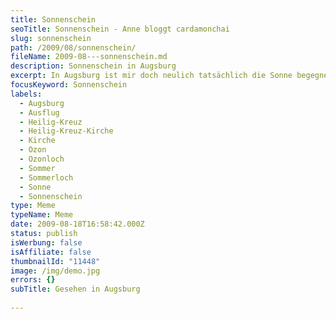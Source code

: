 ```yaml
---
title: Sonnenschein
seoTitle: Sonnenschein - Anne bloggt cardamonchai
slug: sonnenschein
path: /2009/08/sonnenschein/
fileName: 2009-08---sonnenschein.md
description: Sonnenschein in Augsburg
excerpt: In Augsburg ist mir doch neulich tatsächlich die Sonne begegnet!
focusKeyword: Sonnenschein
labels:
  - Augsburg
  - Ausflug
  - Heilig-Kreuz
  - Heilig-Kreuz-Kirche
  - Kirche
  - Ozon
  - Ozonloch
  - Sommer
  - Sommerloch
  - Sonne
  - Sonnenschein
type: Meme
typeName: Meme
date: 2009-08-18T16:58:42.000Z
status: publish
isWerbung: false
isAffiliate: false
thumbnailId: "11448"
image: /img/demo.jpg
errors: {}
subTitle: Gesehen in Augsburg
  
---
```



  
